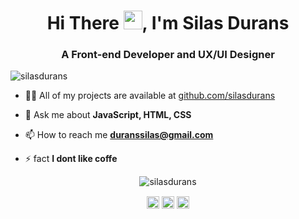 <h1 align="center">Hi There <img src="https://raw.githubusercontent.com/kaueMarques/kaueMarques/master/hi.gif" width="30px">, I'm Silas Durans</h1>
<h3 align="center">A Front-end Developer and UX/UI Designer</h3>
<p align="left"> <img src="https://komarev.com/ghpvc/?username=silasdurans" alt="silasdurans" /> </p>


- 👨‍💻 All of my projects are available at [github.com/silasdurans](https://github.com/silasdurans)

- 💬 Ask me about **JavaScript, HTML, CSS**

- 📫 How to reach me **duranssilas@gmail.com**

- ⚡ fact **I dont like coffe**

<p align="center">
<img src="https://github-readme-stats.vercel.app/api?username=silasdurans&show_icons=true" alt="silasdurans"/> 
</p>

<p align="center">
<a href="https://twitter.com/silasdurans" target="blank"><img align="center" src="https://cdn.jsdelivr.net/npm/simple-icons@3.0.1/icons/twitter.svg" alt="silasduranstwitter" height="20" width="20" /></a>
<a href="https://linkedin.com/in/silasdurans" target="blank"><img align="center" src="https://cdn.jsdelivr.net/npm/simple-icons@3.0.1/icons/linkedin.svg" alt="silasduranslinkedin" height="20" width="20" /></a>
<a href="https://instagram.com/duransdev" target="blank"><img align="center" src="https://cdn.jsdelivr.net/npm/simple-icons@3.0.1/icons/instagram.svg" alt="silasduransinstagram" height="20" width="20" /></a>
</p>
